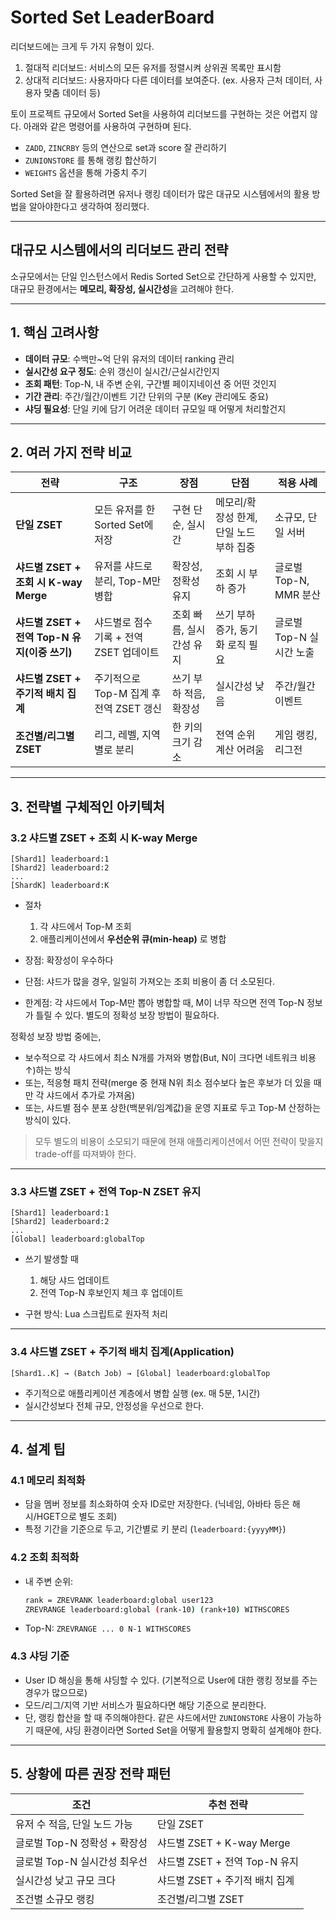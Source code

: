 # Sorted Set LeaderBoard
리더보드에는 크게 두 가지 유형이 있다.
1. 절대적 리더보드: 서비스의 모든 유저를 정렬시켜 상위권 목록만 표시함
2. 상대적 리더보드: 사용자마다 다른 데이터를 보여준다. (ex. 사용자 근처 데이터, 사용자 맞춤 데이터 등)


토이 프로젝트 규모에서 Sorted Set을 사용하여 리더보드를 구현하는 것은 어렵지 않다. 아래와 같은 명령어를 사용하여 구현하며 된다.
- `ZADD`, `ZINCRBY` 등의 연산으로 set과 score 잘 관리하기
- `ZUNIONSTORE` 를 통해 랭킹 합산하기
- `WEIGHTS` 옵션을 통해 가중치 주기


Sorted Set을 잘 활용하려면 유저나 랭킹 데이터가 많은 대규모 시스템에서의 활용 방법을 알아야한다고 생각하여 정리했다.

---
## 대규모 시스템에서의 리더보드 관리 전략

소규모에서는 단일 인스턴스에서 Redis Sorted Set으로 간단하게 사용할 수 있지만, 대규모 환경에서는 **메모리, 확장성, 실시간성**을 고려해야 한다.

---

## 1. 핵심 고려사항
- **데이터 규모**: 수백만~억 단위 유저의 데이터 ranking 관리
- **실시간성 요구 정도**: 순위 갱신이 실시간/근실시간인지
- **조회 패턴**: Top-N, 내 주변 순위, 구간별 페이지네이션 중 어떤 것인지
- **기간 관리**: 주간/월간/이벤트 기간 단위의 구분 (Key 관리에도 중요)
- **샤딩 필요성**: 단일 키에 담기 어려운 데이터 규모일 때 어떻게 처리할건지

---

## 2. 여러 가지 전략 비교

| 전략 | 구조 | 장점 | 단점 | 적용 사례 |
|------|------|------|------|----------|
| **단일 ZSET** | 모든 유저를 한 Sorted Set에 저장 | 구현 단순, 실시간 | 메모리/확장성 한계, 단일 노드 부하 집중 | 소규모, 단일 서버 |
| **샤드별 ZSET + 조회 시 K-way Merge** | 유저를 샤드로 분리, Top-M만 병합 | 확장성, 정확성 유지 | 조회 시 부하 증가 | 글로벌 Top-N, MMR 분산 |
| **샤드별 ZSET + 전역 Top-N 유지(이중 쓰기)** | 샤드별로 점수 기록 + 전역 ZSET 업데이트 | 조회 빠름, 실시간성 유지 | 쓰기 부하 증가, 동기화 로직 필요 | 글로벌 Top-N 실시간 노출 |
| **샤드별 ZSET + 주기적 배치 집계** | 주기적으로 Top-M 집계 후 전역 ZSET 갱신 | 쓰기 부하 적음, 확장성 | 실시간성 낮음 | 주간/월간 이벤트 |
| **조건별/리그별 ZSET** | 리그, 레벨, 지역별로 분리 | 한 키의 크기 감소 | 전역 순위 계산 어려움 | 게임 랭킹, 리그전 |

---

## 3. 전략별 구체적인 아키텍처

### 3.2 샤드별 ZSET + 조회 시 K-way Merge

```text
[Shard1] leaderboard:1
[Shard2] leaderboard:2
...
[ShardK] leaderboard:K
```

* 절차
  1. 각 샤드에서 Top-M 조회
  2. 애플리케이션에서 **우선순위 큐(min-heap)** 로 병합


* 장점: 확장성이 우수하다
* 단점: 샤드가 많을 경우, 일일히 가져오는 조회 비용이 좀 더 소모된다.
* 한계점: 각 샤드에서 Top-M만 뽑아 병합할 때, M이 너무 작으면 전역 Top-N 정보가 틀릴 수 있다. 별도의 정확성 보장 방법이 필요하다.


정확성 보장 방법 중에는, 
- 보수적으로 각 샤드에서 최소 N개를 가져와 병합(But, N이 크다면 네트워크 비용↑)하는 방식
- 또는, 적응형 패치 전략(merge 중 현재 N위 최소 점수보다 높은 후보가 더 있을 때만 각 샤드에서 추가로 가져옴)
- 또는, 샤드별 점수 분포 상한(백분위/임계값)을 운영 지표로 두고 Top-M 산정하는 방식이 있다.


> 모두 별도의 비용이 소모되기 때문에 현재 애플리케이션에서 어떤 전략이 맞을지 trade-off를 따져봐야 한다.


---

### 3.3 샤드별 ZSET + 전역 Top-N ZSET 유지

```text
[Shard1] leaderboard:1
[Shard2] leaderboard:2
...
[Global] leaderboard:globalTop
```

* 쓰기 발생할 때

  1. 해당 샤드 업데이트
  2. 전역 Top-N 후보인지 체크 후 업데이트

* 구현 방식: Lua 스크립트로 원자적 처리

---

### 3.4 샤드별 ZSET + 주기적 배치 집계(Application)

```text
[Shard1..K] → (Batch Job) → [Global] leaderboard:globalTop
```

* 주기적으로 애플리케이션 계층에서 병합 실행 (ex. 매 5분, 1시간)
* 실시간성보다 전체 규모, 안정성을 우선으로 한다. 


---

## 4. 설계 팁

### 4.1 메모리 최적화

* 담을 멤버 정보를 최소화하여 숫자 ID로만 저장한다. (닉네임, 아바타 등은 해시/HGET으로 별도 조회)
* 특정 기간을 기준으로 두고, 기간별로 키 분리 (`leaderboard:{yyyyMM}`)


### 4.2 조회 최적화

* 내 주변 순위:

  ```bash
  rank = ZREVRANK leaderboard:global user123
  ZREVRANGE leaderboard:global (rank-10) (rank+10) WITHSCORES
  ```
* Top-N: `ZREVRANGE ... 0 N-1 WITHSCORES`


### 4.3 샤딩 기준

* User ID 해싱을 통해 샤딩할 수 있다. (기본적으로 User에 대한 랭킹 정보를 주는 경우가 많으므로)
* 모드/리그/지역 기반 서비스가 필요하다면 해당 기준으로 분리한다.
* 단, 랭킹 합산을 할 때 주의해야한다. 같은 샤드에서만 `ZUNIONSTORE` 사용이 가능하기 때문에, 샤딩 환경이라면 Sorted Set을 어떻게 활용할지 명확히 설계해야 한다.

---

## 5. 상황에 따른 권장 전략 패턴

| 조건                   | 추천 전략                  |
| -------------------- | ---------------------- |
| 유저 수 적음, 단일 노드 가능  | 단일 ZSET                |
| 글로벌 Top-N 정확성 + 확장성  | 샤드별 ZSET + K-way Merge |
| 글로벌 Top-N 실시간성 최우선  | 샤드별 ZSET + 전역 Top-N 유지 |
| 실시간성 낮고 규모 크다       | 샤드별 ZSET + 주기적 배치 집계   |
| 조건별 소규모 랭킹           | 조건별/리그별 ZSET           |


